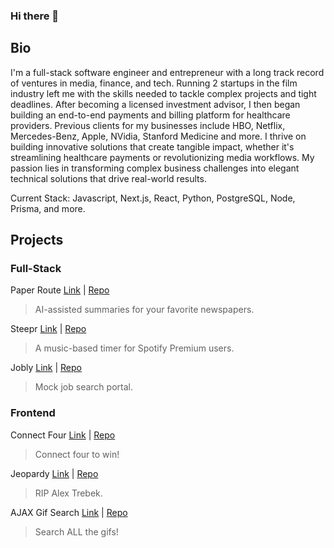 ### Hi there 👋

## Bio
I'm a full-stack software engineer and entrepreneur with a long track record of ventures in media, finance, and tech. Running 2 startups in the film industry left me with the skills needed to tackle complex projects and tight deadlines. After becoming a licensed investment advisor, I then began building an end-to-end payments and billing platform for healthcare providers. Previous clients for my businesses include HBO, Netflix, Mercedes-Benz, Apple, NVidia, Stanford Medicine and more. I thrive on building innovative solutions that create tangible impact, whether it's streamlining healthcare payments or revolutionizing media workflows. My passion lies in transforming complex business challenges into elegant technical solutions that drive real-world results.

Current Stack: Javascript, Next.js, React, Python, PostgreSQL, Node, Prisma, and more.

## Projects

### Full-Stack
Paper Route [Link](https://paper-route.app/) | [Repo](https://github.com/maxhirtens/paper-route)
> AI-assisted summaries for your favorite newspapers.

Steepr [Link](https://steepr.onrender.com/) | [Repo](https://github.com/maxhirtens/steepr)
> A music-based timer for Spotify Premium users.

Jobly [Link](https://max-react-jobly.onrender.com/) | [Repo](https://github.com/maxhirtens/react-jobly)
> Mock job search portal.

### Frontend
Connect Four [Link](https://maxhirtens.github.io/connect-four/) | [Repo](https://github.com/maxhirtens/connect-four)
> Connect four to win!

Jeopardy [Link](https://maxhirtens.github.io/jeopardy/) | [Repo](https://github.com/maxhirtens/jeopardy)
> RIP Alex Trebek.

AJAX Gif Search [Link](https://maxhirtens.github.io/ajax-giphy-party/) | [Repo](https://github.com/maxhirtens/ajax-giphy-party)
> Search ALL the gifs!

<!--
**maxhirtens/maxhirtens** is a ✨ _special_ ✨ repository because its `README.md` (this file) appears on your GitHub profile.

Here are some ideas to get you started:

- 🔭 I’m currently working on ...
- 🌱 I’m currently learning ...
- 👯 I’m looking to collaborate on ...
- 🤔 I’m looking for help with ...
- 💬 Ask me about ...
- 📫 How to reach me: ...
- 😄 Pronouns: ...
- ⚡ Fun fact: ...
-->
